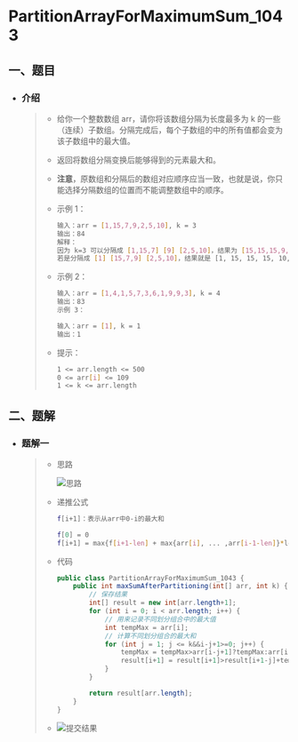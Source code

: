 # PartitionArrayForMaximumSum_1043

## 一、题目

- ### 介绍

  > - 给你一个整数数组 arr，请你将该数组分隔为长度最多为 k 的一些（连续）子数组。分隔完成后，每个子数组的中的所有值都会变为该子数组中的最大值。
  >
  > - 返回将数组分隔变换后能够得到的元素最大和。
  >
  > - **注意**，原数组和分隔后的数组对应顺序应当一致，也就是说，你只能选择分隔数组的位置而不能调整数组中的顺序。
  >
  > - 示例 1：
  >
  >   ```bash
  >   输入：arr = [1,15,7,9,2,5,10], k = 3
  >   输出：84
  >   解释：
  >   因为 k=3 可以分隔成 [1,15,7] [9] [2,5,10]，结果为 [15,15,15,9,10,10,10]，和为 84，是该数组所有分隔变换后元素总和最大的。
  >   若是分隔成 [1] [15,7,9] [2,5,10]，结果就是 [1, 15, 15, 15, 10, 10, 10] 但这种分隔方式的元素总和（76）小于上一种。 
  >   ```
  >
  > - 示例 2：
  >
  >   ```bash
  >   输入：arr = [1,4,1,5,7,3,6,1,9,9,3], k = 4
  >   输出：83
  >   示例 3：
  >   
  >   输入：arr = [1], k = 1
  >   输出：1
  >   ```
  >
  > - 提示：
  >
  >   ```bash
  >   1 <= arr.length <= 500
  >   0 <= arr[i] <= 109
  >   1 <= k <= arr.length
  >   ```

## 二、题解

- ### 题解一

  > - 思路
  >
  >   ![思路](https://gitee.com/lazy-r/img/raw/master/blog/1.jpg)
  >
  > - 递推公式
  >
  >   ```bash
  >   f[i+1]：表示从arr中0-i的最大和
  >   
  >   f[0] = 0
  >   f[i+1] = max{f[i+1-len] + max{arr[i], ... ,arr[i-1-len]}*len},1≤len≤k
  >   ```
  >
  > - 代码
  >
  >   ```java
  >   public class PartitionArrayForMaximumSum_1043 {
  >       public int maxSumAfterPartitioning(int[] arr, int k) {
  >           // 保存结果
  >           int[] result = new int[arr.length+1];
  >           for (int i = 0; i < arr.length; i++) {
  >               // 用来记录不同划分组合中的最大值
  >               int tempMax = arr[i];
  >               // 计算不同划分组合的最大和
  >               for (int j = 1; j <= k&&i-j+1>=0; j++) {
  >                   tempMax = tempMax>arr[i-j+1]?tempMax:arr[i-j+1];
  >                   result[i+1] = result[i+1]>result[i+1-j]+tempMax*j?result[i+1]:result[i+1-j]+tempMax*j;
  >               }
  >           }
  >   
  >           return result[arr.length];
  >       }
  >   }
  >   ```
  >
  > - ![提交结果](https://gitee.com/lazy-r/img/raw/master/blog/2.png)
